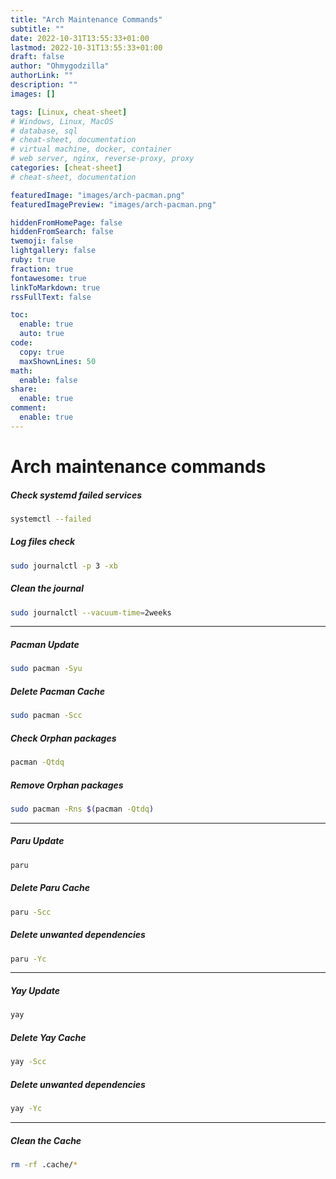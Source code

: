 ```yaml
---
title: "Arch Maintenance Commands"
subtitle: ""
date: 2022-10-31T13:55:33+01:00
lastmod: 2022-10-31T13:55:33+01:00
draft: false
author: "Ohmygodzilla"
authorLink: ""
description: ""
images: []

tags: [Linux, cheat-sheet]
# Windows, Linux, MacOS
# database, sql
# cheat-sheet, documentation
# virtual machine, docker, container 
# web server, nginx, reverse-proxy, proxy
categories: [cheat-sheet]
# cheat-sheet, documentation

featuredImage: "images/arch-pacman.png"
featuredImagePreview: "images/arch-pacman.png"

hiddenFromHomePage: false
hiddenFromSearch: false
twemoji: false
lightgallery: false
ruby: true
fraction: true
fontawesome: true
linkToMarkdown: true
rssFullText: false

toc:
  enable: true
  auto: true
code:
  copy: true
  maxShownLines: 50
math:
  enable: false
share:
  enable: true
comment:
  enable: true
---
```


<!-- more -->
# Arch maintenance commands
##### Check systemd failed services
```bash
systemctl --failed
```
##### Log files check
```bash
sudo journalctl -p 3 -xb
```
##### Clean the journal
```bash
sudo journalctl --vacuum-time=2weeks
```
---------------------
##### Pacman Update
```bash
sudo pacman -Syu
```
##### Delete Pacman Cache
```bash
sudo pacman -Scc
```
##### Check Orphan packages
```bash
pacman -Qtdq
```
##### Remove Orphan packages
```bash
sudo pacman -Rns $(pacman -Qtdq)
```
---------------------
##### Paru Update
```bash
paru
```
##### Delete Paru Cache
```bash
paru -Scc
```
##### Delete unwanted dependencies
```bash
paru -Yc
```
---------------------
##### Yay Update
```bash
yay
```
##### Delete Yay Cache
```bash
yay -Scc
```
##### Delete unwanted dependencies
```bash
yay -Yc
```
---------------------
##### Clean the Cache
```bash
rm -rf .cache/*
```

